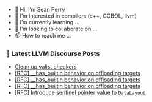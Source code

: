 - 👋 Hi, I’m Sean Perry
- 👀 I’m interested in compilers (c++, COBOL, llvm)
- 🌱 I’m currently learning ...
- 💞️ I’m looking to collaborate on ...
- 📫 How to reach me ...

<!---
s66perry/s66perry is a ✨ special ✨ repository because its `README.md` (this file) appears on your GitHub profile.
You can click the Preview link to take a look at your changes.
--->
### 📕 Latest LLVM Discourse Posts

<!-- DISCOURSE-LLVM:START -->
- [Clean up valist checkers](https://discourse.llvm.org/t/clean-up-valist-checkers/85277#post_1)
- [[RFC] __has_builtin behavior on offloading targets](https://discourse.llvm.org/t/rfc-has-builtin-behavior-on-offloading-targets/84964#post_19)
- [[RFC] __has_builtin behavior on offloading targets](https://discourse.llvm.org/t/rfc-has-builtin-behavior-on-offloading-targets/84964#post_18)
- [[RFC] __has_builtin behavior on offloading targets](https://discourse.llvm.org/t/rfc-has-builtin-behavior-on-offloading-targets/84964#post_17)
- [[RFC] Introduce sentinel pointer value to `DataLayout`](https://discourse.llvm.org/t/rfc-introduce-sentinel-pointer-value-to-datalayout/85265#post_7)
<!-- DISCOURSE-LLVM:END -->
